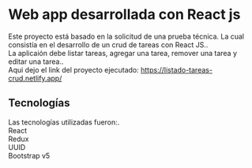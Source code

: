 # Web app desarrollada con React js 

Este proyecto está basado en la solicitud de una prueba técnica.
La cual consistía en el desarrollo de un crud de tareas con React JS..\
La aplicaión debe listar tareas, agregar una tarea, remover una tarea y editar una tarea..\
Aqui dejo el link del proyecto ejecutado: https://listado-tareas-crud.netlify.app/


## Tecnologías 

Las tecnologías utilizadas fueron:.\
React \
Redux \
UUID \
Bootstrap v5

